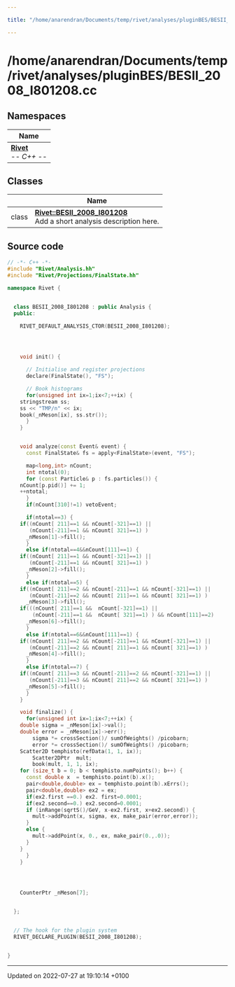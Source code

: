 ```yaml
---

title: "/home/anarendran/Documents/temp/rivet/analyses/pluginBES/BESII_2008_I801208.cc"

---
```


# /home/anarendran/Documents/temp/rivet/analyses/pluginBES/BESII_2008_I801208.cc



## Namespaces

| Name           |
| -------------- |
| **[Rivet](http://example.org/namespaces/namespacerivet/)** <br>-*- C++ -*-  |

## Classes

|                | Name           |
| -------------- | -------------- |
| class | **[Rivet::BESII_2008_I801208](http://example.org/classes/classrivet_1_1besii__2008__i801208/)** <br>Add a short analysis description here.  |




## Source code

```cpp
// -*- C++ -*-
#include "Rivet/Analysis.hh"
#include "Rivet/Projections/FinalState.hh"

namespace Rivet {


  class BESII_2008_I801208 : public Analysis {
  public:

    RIVET_DEFAULT_ANALYSIS_CTOR(BESII_2008_I801208);




    void init() {

      // Initialise and register projections
      declare(FinalState(), "FS");

      // Book histograms
      for(unsigned int ix=1;ix<7;++ix) {
    stringstream ss;
    ss << "TMP/n" << ix;
    book(_nMeson[ix], ss.str());
      }
    }


    void analyze(const Event& event) {
      const FinalState& fs = apply<FinalState>(event, "FS");

      map<long,int> nCount;
      int ntotal(0);
      for (const Particle& p : fs.particles()) {
    nCount[p.pid()] += 1;
    ++ntotal;
      }
      if(nCount[310]!=1) vetoEvent;

      if(ntotal==3) {
    if((nCount[ 211]==1 && nCount[-321]==1) ||
       (nCount[-211]==1 && nCount[ 321]==1) )
      _nMeson[1]->fill();
      }
      else if(ntotal==4&&nCount[111]==1) {
    if((nCount[ 211]==1 && nCount[-321]==1) ||
       (nCount[-211]==1 && nCount[ 321]==1) )
      _nMeson[2]->fill();
      }
      else if(ntotal==5) {
    if((nCount[ 211]==2 && nCount[-211]==1 && nCount[-321]==1) ||
       (nCount[-211]==2 && nCount[ 211]==1 && nCount[ 321]==1) )
      _nMeson[3]->fill();
    if(((nCount[ 211]==1 &&  nCount[-321]==1) ||
        (nCount[-211]==1 &&  nCount[ 321]==1) ) && nCount[111]==2)
      _nMeson[6]->fill();
      }
      else if(ntotal==6&&nCount[111]==1) {
    if((nCount[ 211]==2 && nCount[-211]==1 && nCount[-321]==1) ||
       (nCount[-211]==2 && nCount[ 211]==1 && nCount[ 321]==1) )
      _nMeson[4]->fill();
      }
      else if(ntotal==7) {
    if((nCount[ 211]==3 && nCount[-211]==2 && nCount[-321]==1) ||
       (nCount[-211]==3 && nCount[ 211]==2 && nCount[ 321]==1) )
      _nMeson[5]->fill();
      }
    }

    void finalize() {
      for(unsigned int ix=1;ix<7;++ix) {
    double sigma = _nMeson[ix]->val();
    double error = _nMeson[ix]->err();
        sigma *= crossSection()/ sumOfWeights() /picobarn;
        error *= crossSection()/ sumOfWeights() /picobarn; 
    Scatter2D temphisto(refData(1, 1, ix));
        Scatter2DPtr  mult;
        book(mult, 1, 1, ix);
    for (size_t b = 0; b < temphisto.numPoints(); b++) {
      const double x  = temphisto.point(b).x();
      pair<double,double> ex = temphisto.point(b).xErrs();
      pair<double,double> ex2 = ex;
      if(ex2.first ==0.) ex2. first=0.0001;
      if(ex2.second==0.) ex2.second=0.0001;
      if (inRange(sqrtS()/GeV, x-ex2.first, x+ex2.second)) {
        mult->addPoint(x, sigma, ex, make_pair(error,error));
      }
      else {
        mult->addPoint(x, 0., ex, make_pair(0.,.0));
      }
    }
      }
    }




    CounterPtr _nMeson[7];


  };


  // The hook for the plugin system
  RIVET_DECLARE_PLUGIN(BESII_2008_I801208);


}
```


-------------------------------

Updated on 2022-07-27 at 19:10:14 +0100

